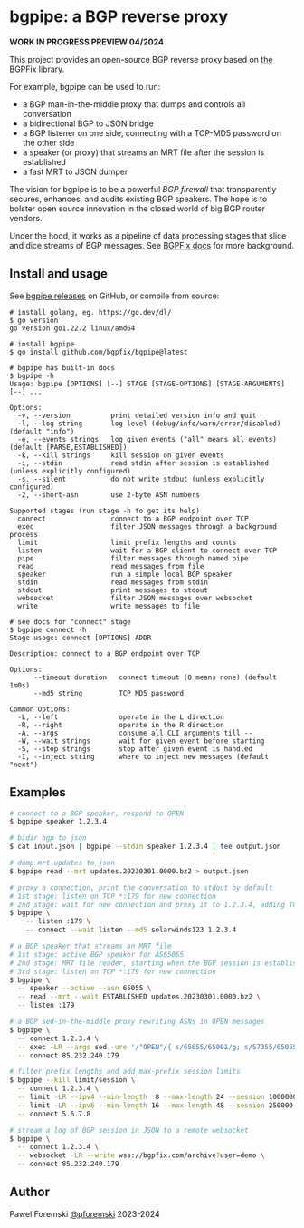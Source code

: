 # bgpipe: a BGP reverse proxy

**WORK IN PROGRESS PREVIEW 04/2024**

This project provides an open-source BGP reverse proxy based on [the BGPFix library](https://github.com/bgpfix/bgpfix).

For example, bgpipe can be used to run:

 * a BGP man-in-the-middle proxy that dumps and controls all conversation
 * a bidirectional BGP to JSON bridge
 * a BGP listener on one side, connecting with a TCP-MD5 password on the other side
 * a speaker (or proxy) that streams an MRT file after the session is established
 * a fast MRT to JSON dumper
 
The vision for bgpipe is to be a powerful *BGP firewall* that transparently secures, enhances, and audits existing BGP speakers. The hope is to bolster open source innovation in the closed world of big BGP router vendors.

Under the hood, it works as a pipeline of data processing stages that slice and dice streams of BGP messages. See [BGPFix docs](https://github.com/bgpfix/bgpfix) for more background.

## Install and usage

See [bgpipe releases](https://github.com/bgpfix/bgpipe/releases/) on GitHub, or compile from source:

```
# install golang, eg. https://go.dev/dl/
$ go version
go version go1.22.2 linux/amd64

# install bgpipe
$ go install github.com/bgpfix/bgpipe@latest

# bgpipe has built-in docs
$ bgpipe -h
Usage: bgpipe [OPTIONS] [--] STAGE [STAGE-OPTIONS] [STAGE-ARGUMENTS] [--] ...

Options:
  -v, --version          print detailed version info and quit
  -l, --log string       log level (debug/info/warn/error/disabled) (default "info")
  -e, --events strings   log given events ("all" means all events) (default [PARSE,ESTABLISHED])
  -k, --kill strings     kill session on given events
  -i, --stdin            read stdin after session is established (unless explicitly configured)
  -s, --silent           do not write stdout (unless explicitly configured)
  -2, --short-asn        use 2-byte ASN numbers

Supported stages (run stage -h to get its help)
  connect                connect to a BGP endpoint over TCP
  exec                   filter JSON messages through a background process
  limit                  limit prefix lengths and counts
  listen                 wait for a BGP client to connect over TCP
  pipe                   filter messages through named pipe
  read                   read messages from file
  speaker                run a simple local BGP speaker
  stdin                  read messages from stdin
  stdout                 print messages to stdout
  websocket              filter JSON messages over websocket
  write                  write messages to file

# see docs for "connect" stage
$ bgpipe connect -h
Stage usage: connect [OPTIONS] ADDR

Description: connect to a BGP endpoint over TCP

Options:
      --timeout duration   connect timeout (0 means none) (default 1m0s)
      --md5 string         TCP MD5 password

Common Options:
  -L, --left               operate in the L direction
  -R, --right              operate in the R direction
  -A, --args               consume all CLI arguments till --
  -W, --wait strings       wait for given event before starting
  -S, --stop strings       stop after given event is handled
  -I, --inject string      where to inject new messages (default "next")
```

## Examples

```bash
# connect to a BGP speaker, respond to OPEN
$ bgpipe speaker 1.2.3.4

# bidir bgp to json
$ cat input.json | bgpipe --stdin speaker 1.2.3.4 | tee output.json

# dump mrt updates to json
$ bgpipe read --mrt updates.20230301.0000.bz2 > output.json

# proxy a connection, print the conversation to stdout by default
# 1st stage: listen on TCP *:179 for new connection
# 2nd stage: wait for new connection and proxy it to 1.2.3.4, adding TCP-MD5
$ bgpipe \
	-- listen :179 \
	-- connect --wait listen --md5 solarwinds123 1.2.3.4

# a BGP speaker that streams an MRT file
# 1st stage: active BGP speaker for AS65055
# 2nd stage: MRT file reader, starting when the BGP session is established
# 3rd stage: listen on TCP *:179 for new connection
$ bgpipe \
  -- speaker --active --asn 65055 \
  -- read --mrt --wait ESTABLISHED updates.20230301.0000.bz2 \
  -- listen :179

# a BGP sed-in-the-middle proxy rewriting ASNs in OPEN messages
$ bgpipe \
  -- connect 1.2.3.4 \
  -- exec -LR --args sed -ure '/"OPEN"/{ s/65055/65001/g; s/57355/65055/g }' \
  -- connect 85.232.240.179

# filter prefix lengths and add max-prefix session limits
$ bgpipe --kill limit/session \
  -- connect 1.2.3.4 \
  -- limit -LR --ipv4 --min-length  8 --max-length 24 --session 1000000 \
  -- limit -LR --ipv6 --min-length 16 --max-length 48 --session 250000 \
  -- connect 5.6.7.8

# stream a log of BGP session in JSON to a remote websocket
$ bgpipe \
  -- connect 1.2.3.4 \
  -- websocket -LR --write wss://bgpfix.com/archive?user=demo \
  -- connect 85.232.240.179
```

## Author

Pawel Foremski [@pforemski](https://twitter.com/pforemski) 2023-2024
